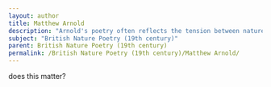 ```yaml
---
layout: author
title: Matthew Arnold
description: "Arnold's poetry often reflects the tension between nature and society. In poems like 'Dover Beach,' he explores the beauty and isolation found in the natural world amidst the complexities of human experience."
subject: "British Nature Poetry (19th century)"
parent: British Nature Poetry (19th century)
permalink: /British Nature Poetry (19th century)/Matthew Arnold/
---
```


does this matter?
